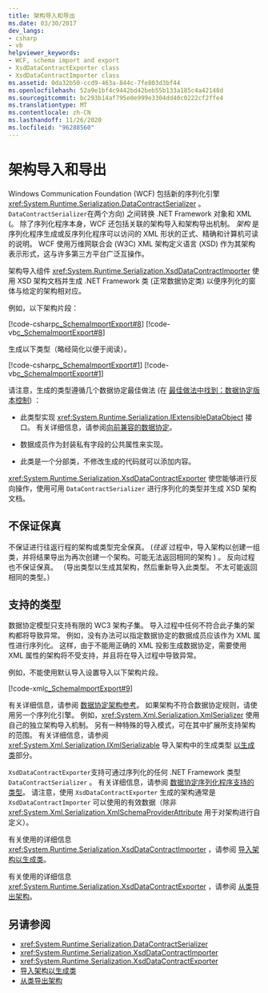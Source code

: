 ```yaml
---
title: 架构导入和导出
ms.date: 03/30/2017
dev_langs:
- csharp
- vb
helpviewer_keywords:
- WCF, schema import and export
- XsdDataContractExporter class
- XsdDataContractImporter class
ms.assetid: 0da32b50-ccd9-463a-844c-7fe803d3bf44
ms.openlocfilehash: 52a9e1bf4c9442bd42beb55b133a185c4a42148d
ms.sourcegitcommit: bc293b14af795e0e999e3304dd40c0222cf2ffe4
ms.translationtype: MT
ms.contentlocale: zh-CN
ms.lasthandoff: 11/26/2020
ms.locfileid: "96288560"
---
```

# <a name="schema-import-and-export"></a>架构导入和导出

Windows Communication Foundation (WCF) 包括新的序列化引擎 <xref:System.Runtime.Serialization.DataContractSerializer> 。 `DataContractSerializer`在两个方向) 之间转换 .NET Framework 对象和 XML (。 除了序列化程序本身，WCF 还包括关联的架构导入和架构导出机制。 *架构* 是序列化程序生成或反序列化程序可以访问的 XML 形状的正式、精确和计算机可读的说明。 WCF 使用万维网联合会 (W3C) XML 架构定义语言 (XSD) 作为其架构表示形式，这与许多第三方平台广泛互操作。  
  
 架构导入组件 <xref:System.Runtime.Serialization.XsdDataContractImporter> 使用 XSD 架构文档并生成 .NET Framework 类 (正常数据协定类) 以便序列化的窗体与给定的架构相对应。  
  
 例如，以下架构片段：  
  
 [!code-csharp[c_SchemaImportExport#8](../../../../samples/snippets/csharp/VS_Snippets_CFX/c_schemaimportexport/cs/source.cs#8)]
 [!code-vb[c_SchemaImportExport#8](../../../../samples/snippets/visualbasic/VS_Snippets_CFX/c_schemaimportexport/vb/source.vb#8)]  
  
 生成以下类型（略经简化以便于阅读）。  
  
 [!code-csharp[c_SchemaImportExport#1](../../../../samples/snippets/csharp/VS_Snippets_CFX/c_schemaimportexport/cs/source.cs#1)]
 [!code-vb[c_SchemaImportExport#1](../../../../samples/snippets/visualbasic/VS_Snippets_CFX/c_schemaimportexport/vb/source.vb#1)]  
  
 请注意，生成的类型遵循几个数据协定最佳做法 (在 [最佳做法中找到：数据协定版本控制](../best-practices-data-contract-versioning.md)) ：  
  
- 此类型实现 <xref:System.Runtime.Serialization.IExtensibleDataObject> 接口。 有关详细信息，请参阅[向前兼容的数据协定](forward-compatible-data-contracts.md)。  
  
- 数据成员作为封装私有字段的公共属性来实现。  
  
- 此类是一个分部类，不修改生成的代码就可以添加内容。  
  
 <xref:System.Runtime.Serialization.XsdDataContractExporter> 使您能够进行反向操作，使用可用 `DataContractSerializer` 进行序列化的类型并生成 XSD 架构文档。  
  
## <a name="fidelity-is-not-guaranteed"></a>不保证保真  

 不保证进行往返行程的架构或类型完全保真。  (*往返* 过程中，导入架构以创建一组类，并将结果导出为再次创建一个架构。可能无法返回相同的架构 ) 。 反向过程也不保证保真。 （导出类型以生成其架构，然后重新导入此类型。 不太可能返回相同的类型。）  
  
## <a name="supported-types"></a>支持的类型  

 数据协定模型只支持有限的 WC3 架构子集。 导入过程中任何不符合此子集的架构都将导致异常。 例如，没有办法可以指定数据协定的数据成员应该作为 XML 属性进行序列化。 这样，由于不能用正确的 XML 投影生成数据协定，需要使用 XML 属性的架构将不受支持，并且将在导入过程中导致异常。  
  
 例如，不能使用默认导入设置导入以下架构片段。  
  
 [!code-xml[c_SchemaImportExport#9](../../../../samples/snippets/csharp/VS_Snippets_CFX/c_schemaimportexport/common/source.config#9)]  
  
 有关详细信息，请参阅 [数据协定架构参考](data-contract-schema-reference.md)。 如果架构不符合数据协定规则，请使用另一个序列化引擎。 例如，<xref:System.Xml.Serialization.XmlSerializer> 使用自己的独立架构导入机制。 另有一种特殊的导入模式，可在其中扩展所支持架构的范围。 有关详细信息，请参阅 <xref:System.Xml.Serialization.IXmlSerializable> 导入架构中的生成类型 [以生成类](importing-schema-to-generate-classes.md)部分。  
  
 `XsdDataContractExporter`支持可通过序列化的任何 .NET Framework 类型 `DataContractSerializer` 。 有关详细信息，请参阅 [数据协定序列化程序支持的类型](types-supported-by-the-data-contract-serializer.md)。 请注意，使用 `XsdDataContractExporter` 生成的架构通常是 `XsdDataContractImporter` 可以使用的有效数据（除非 <xref:System.Xml.Serialization.XmlSchemaProviderAttribute> 用于对架构进行自定义）。  
  
 有关使用的详细信息 <xref:System.Runtime.Serialization.XsdDataContractImporter> ，请参阅 [导入架构以生成类](importing-schema-to-generate-classes.md)。  
  
 有关使用的详细信息 <xref:System.Runtime.Serialization.XsdDataContractExporter> ，请参阅 [从类导出架构](exporting-schemas-from-classes.md)。  
  
## <a name="see-also"></a>另请参阅

- <xref:System.Runtime.Serialization.DataContractSerializer>
- <xref:System.Runtime.Serialization.XsdDataContractImporter>
- <xref:System.Runtime.Serialization.XsdDataContractExporter>
- [导入架构以生成类](importing-schema-to-generate-classes.md)
- [从类导出架构](exporting-schemas-from-classes.md)
